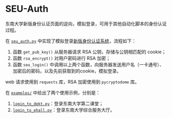 # SEU-Auth
东南大学新版身份认证页面的逆向，模拟登录，可用于其他自动化脚本的身份认证过程。

在 [`seu_auth.py`](./seu_auth.py) 中实现了模拟登录[新版身份认证系统](https://auth.seu.edu.cn/dist/#/dist/main/login)，流程如下：

1. 函数 `get_pub_key()` 从服务器请求 RSA 公钥，存储与公钥相匹配的 cookie；
2. 函数 `rsa_encrypt()` 对用户密码进行 RSA 加密；
3. 函数 `seu_login()` 中调用以上两个函数，向服务器发送用户名（一卡通号）、加密后的密码，以及先前获取到的cookie，模拟登录。

web 请求使用到 `requests` 库，RSA 加密使用到 `pycryptodome` 库。

在 [`examples/`](./examples/) 中给出了两个使用示例，分别是：

1. [`login_to_dekt.py`](./examples/login_to_dekt.py)：登录东南大学第二课堂；
2. [`login_to_ehall.py`](./examples/login_to_ehall.py)：登录东南大学综合服务大厅。
